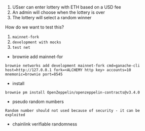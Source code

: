 1. USser can enter lottery with ETH based on a USD fee
2. An admin will choose when the lottery is over
3. The lottery will select a random winner

How do we want to test this?

1. `mainnet-fork`
2. `development with mocks`
3. `test net`

- brownie add mainnet-for
```
brownie networks add development mainnet-fork cmd=ganache-cli host=http://127.0.0.1 fork=<ALCHEMY http key> accounts=10 mnemonic=brownie port=8545
```
- install 
```
brownie pm install OpenZeppelin/openzeppelin-contracts@v3.4.0
```

- pseudo random numbers
```
Random number should not used because of security - it can be exploited
```
- chainlink verifiable randomness